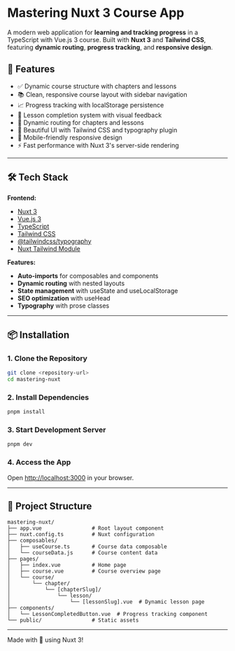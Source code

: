 # Mastering Nuxt 3 Course App

A modern web application for **learning and tracking progress** in a TypeScript with Vue.js 3 course. Built with **Nuxt 3** and **Tailwind CSS**, featuring **dynamic routing**, **progress tracking**, and **responsive design**.

## 🌟 Features

-   ✅ Dynamic course structure with chapters and lessons
-   📚 Clean, responsive course layout with sidebar navigation
-   📈 Progress tracking with localStorage persistence
-   🎯 Lesson completion system with visual feedback
-   🔗 Dynamic routing for chapters and lessons
-   🎨 Beautiful UI with Tailwind CSS and typography plugin
-   📱 Mobile-friendly responsive design
-   ⚡ Fast performance with Nuxt 3's server-side rendering

---

## 🛠️ Tech Stack

**Frontend:**

-   [Nuxt 3](https://nuxt.com/)
-   [Vue.js 3](https://vuejs.org/)
-   [TypeScript](https://www.typescriptlang.org/)
-   [Tailwind CSS](https://tailwindcss.com/)
-   [@tailwindcss/typography](https://tailwindcss.com/docs/typography-plugin)
-   [Nuxt Tailwind Module](https://tailwindcss.nuxtjs.org/)

**Features:**

-   **Auto-imports** for composables and components
-   **Dynamic routing** with nested layouts
-   **State management** with useState and useLocalStorage
-   **SEO optimization** with useHead
-   **Typography** with prose classes

---

## 📦 Installation

### 1. Clone the Repository

```bash
git clone <repository-url>
cd mastering-nuxt
```

### 2. Install Dependencies

```bash
pnpm install
```

### 3. Start Development Server

```bash
pnpm dev
```

### 4. Access the App

Open [http://localhost:3000](http://localhost:3000) in your browser.

---

## 🧪 Project Structure

```
mastering-nuxt/
├── app.vue                # Root layout component
├── nuxt.config.ts         # Nuxt configuration
├── composables/
│   ├── useCourse.ts       # Course data composable
│   └── courseData.js      # Course content data
├── pages/
│   ├── index.vue          # Home page
│   ├── course.vue         # Course overview page
│   └── course/
│       └── chapter/
│           └── [chapterSlug]/
│               └── lesson/
│                   └── [lessonSlug].vue  # Dynamic lesson page
├── components/
│   └── LessonCompletedButton.vue  # Progress tracking component
└── public/                # Static assets
```

---

Made with 💚 using Nuxt 3!
